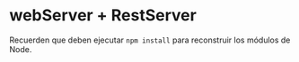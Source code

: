 # webServer + RestServer

Recuerden que deben ejecutar ``npm install`` para reconstruir
los módulos de Node.